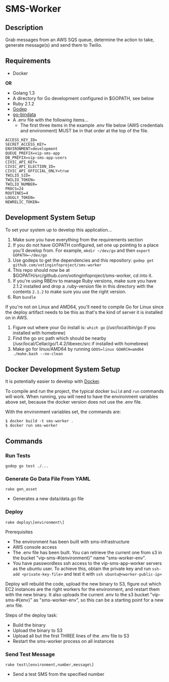 # SMS-Worker

## Description
Grab messages from an AWS SQS queue, determine the action to take,
generate message(s) and send them to Twilio.

## Requirements

- Docker

**OR**

- Golang 1.3
- A directory for Go development configured in $GOPATH, see below
- Ruby 2.1.2
- [Godep](https://github.com/tools/godep)
- [go-bindata](https://github.com/jteeuwen/go-bindata)
- A .env file with the following items...
    - The first three items in the example .env file below (AWS credentials and
      environment) MUST be in that order at the top of the file.

~~~~
ACCESS_KEY_ID=
SECRET_ACCESS_KEY=
ENVIRONMENT=development
QUEUE_PREFIX=vip-sms-app
DB_PREFIX=vip-sms-app-users
CIVIC_API_KEY=
CIVIC_API_ELECTION_ID=
CIVIC_API_OFFICIAL_ONLY=true
TWILIO_SID=
TWILIO_TOKEN=
TWILIO_NUMBER=
PROCS=24
ROUTINES=4
LOGGLY_TOKEN=
NEWRELIC_TOKEN=
~~~~

## Development System Setup
To set your system up to develop this application...

1. Make sure you have everything from the requirements section
2. If you do not have GOPATH configured, set one up pointing to a place you'll develop from. For example, `mkdir ~/dev/go` and then `export GOPATH=~/dev/go`
3. Use godeps to get the dependencies and this repository: `godep get github.com/votinginfoproject/sms-worker`
4. This repo should now be at $GOPATH/src/github.com/votinginfoproject/sms-worker, cd into it.
5. If you're using RBEnv to manage Ruby versions, make sure you have 2.1.2 installed and drop a .ruby-version file in this directory with the contents `2.1.2` to make sure you use the right version.
6. Run `bundle`

If you're not on Linux and AMD64, you'll need to compile Go for Linux since the deploy artifact needs to be this as that's the kind of server it is installed on in AWS.
1. Figure out where your Go install is: `which go` (/usr/local/bin/go if you installed with homebrew)
2. Find the go src path which should be nearby (/usr/local/Cellar/go/1.4.2/libexec/src if installed with homebrew)
4. Make go for linux/AMD64 by running `GOOS=linux GOARCH=amd64 ./make.bash --no-clean`

## Docker Development System Setup

It is potentially easier to develop with [Docker][docker].

To compile and run the project, the typical docker `build` and `run`
commands will work. When running, you will need to have the
environment variables above set, because the docker version does not
use the .env file.

With the environment variables set, the commands are:

```
$ docker build -t sms-worker .
$ docker run sms-worker
```

[docker]: https://www.docker.com/


## Commands
### Run Tests
~~~~
godep go test ./...
~~~~

### Generate Go Data File From YAML
~~~~
rake gen_asset
~~~~

- Generates a new data/data.go file

### Deploy
~~~~
rake deploy\[environment\]
~~~~

Prerequisites
- The environment has been built with sms-infrastructure
- AWS console access
- The .env file has been built. You can retrieve the current one from s3 in the bucket "vip-sms-#{environment}" name "sms-worker-env".
- You have passwordless ssh access to the vip-sms-app-worker servers as the ubuntu user. To achieve this, obtain the private key and run `ssh-add <private-key-file>` and test it with `ssh ubuntu@<worker-public-ip>`

Deploy will rebuild the code, upload the new binary to S3, figure out which EC2 instances are the right workers for the environment, and restart them with the new binary. It also uploads the current .env to the s3 bucket "vip-sms-#{env}" as "sms-worker-env", so this can be a starting point for a new .env file.

Steps of the deploy task:
- Build the binary
- Upload the binary to S3
- Upload all but the first THREE lines of the .env file to S3
- Restart the sms-worker process on all instances

### Send Test Message
~~~~
rake test\[environment,number,message\]
~~~~

- Send a test SMS from the specified number
